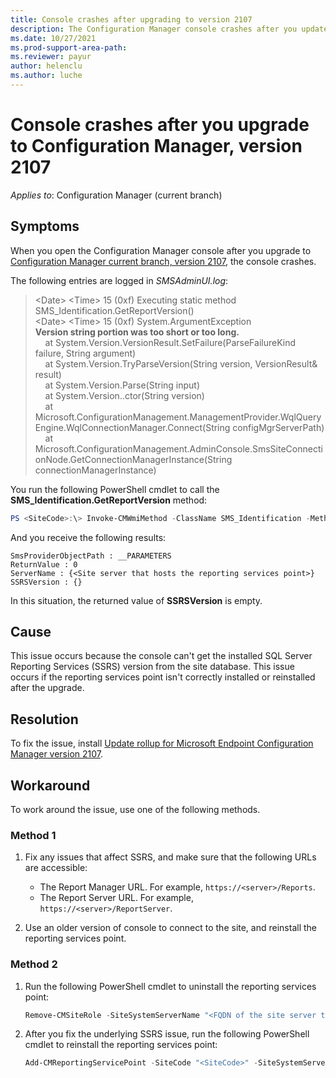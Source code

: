 ```yaml
---
title: Console crashes after upgrading to version 2107
description: The Configuration Manager console crashes after you update to Configuration Manager current branch, version 2107.
ms.date: 10/27/2021
ms.prod-support-area-path: 
ms.reviewer: payur
author: helenclu
ms.author: luche
---
```

# Console crashes after you upgrade to Configuration Manager, version 2107

*Applies to*: Configuration Manager (current branch)

## Symptoms

When you open the Configuration Manager console after you upgrade to [Configuration Manager current branch, version 2107](/mem/configmgr/core/plan-design/changes/whats-new-in-version-2107), the console crashes.

The following entries are logged in *SMSAdminUI.log*:

> \<Date\> \<Time\>    15 (0xf)    Executing static method SMS_Identification.GetReportVersion()  
> \<Date\> \<Time\>    15 (0xf)    System.ArgumentException  
> **Version string portion was too short or too long.**  
> &nbsp;&nbsp;&nbsp; at System.Version.VersionResult.SetFailure(ParseFailureKind failure, String argument)  
> &nbsp;&nbsp;&nbsp; at System.Version.TryParseVersion(String version, VersionResult& result)  
> &nbsp;&nbsp;&nbsp; at System.Version.Parse(String input)  
> &nbsp;&nbsp;&nbsp; at System.Version..ctor(String version)  
> &nbsp;&nbsp;&nbsp; at Microsoft.ConfigurationManagement.ManagementProvider.WqlQueryEngine.WqlConnectionManager.Connect(String configMgrServerPath)  
> &nbsp;&nbsp;&nbsp; at Microsoft.ConfigurationManagement.AdminConsole.SmsSiteConnectionNode.GetConnectionManagerInstance(String connectionManagerInstance)

You run the following PowerShell cmdlet to call the **SMS_Identification.GetReportVersion** method:

```powershell
PS <SiteCode>:\> Invoke-CMWmiMethod -ClassName SMS_Identification -MethodName GetReportVersion -parameter @{ Sitecode = '<SiteCode>' }
```

And you receive the following results:

```output
SmsProviderObjectPath : __PARAMETERS
ReturnValue : 0
ServerName : {<Site server that hosts the reporting services point>}
SSRSVersion : {}
```

In this situation, the returned value of **SSRSVersion** is empty.

## Cause

This issue occurs because the console can't get the installed SQL Server Reporting Services (SSRS) version from the site database. This issue occurs if the reporting services point isn't correctly installed or reinstalled after the upgrade.

## Resolution

To fix the issue, install [Update rollup for Microsoft Endpoint Configuration Manager version 2107](/mem/configmgr/hotfix/2107/11121541).

## Workaround

To work around the issue, use one of the following methods.

### Method 1

1. Fix any issues that affect SSRS, and make sure that the following URLs are accessible:

   - The Report Manager URL. For example, `https://<server>/Reports`.
   - The Report Server URL. For example, `https://<server>/ReportServer`.
1. Use an older version of console to connect to the site, and reinstall the reporting services point.

### Method 2

1. Run the following PowerShell cmdlet to uninstall the reporting services point:

   ```powershell
   Remove-CMSiteRole -SiteSystemServerName "<FQDN of the site server that hosts the reporting services point>" -RoleName "SMS SRS Reporting Point"
   ```

1. After you fix the underlying SSRS issue, run the following PowerShell cmdlet to reinstall the reporting services point:

   ```powershell
   Add-CMReportingServicePoint -SiteCode "<SiteCode>" -SiteSystemServerName "<FQDN of the site server that hosts the reporting services point>" -UserName <Domain\ReportingUser>
   ```

